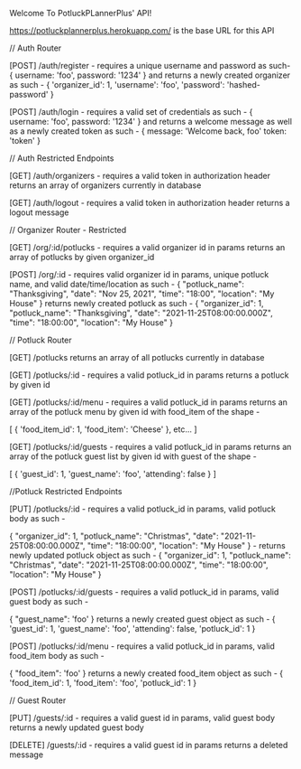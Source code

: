 Welcome To PotluckPLannerPlus' API!

https://potluckplannerplus.herokuapp.com/ is the base URL for this API

// Auth Router

[POST] /auth/register - requires a unique username and password as such-
{
    username: 'foo',
    password: '1234'
} and returns a newly created organizer as such -
{
    'organizer_id': 1,
    'username': 'foo',
    'password': 'hashed-password'
}

[POST] /auth/login - requires a valid set of credentials as such -
{
    username: 'foo',
    password: '1234'
} and returns a welcome message as well as a newly created token as such -
{
    message: 'Welcome back, foo'
    token: 'token'
}

// Auth Restricted Endpoints

[GET] /auth/organizers - requires a valid token in authorization header
returns an array of organizers currently in database

[GET] /auth/logout - requires a valid token in authorization header
returns a logout message

// Organizer Router - Restricted

[GET] /org/:id/potlucks - requires a valid organizer id in params
returns an array of potlucks by given organizer_id

[POST] /org/:id - requires valid organizer id in params, unique potluck name, and valid date/time/location as such -
{
    "potluck_name": "Thanksgiving",
    "date": "Nov 25, 2021",
    "time": "18:00",
    "location": "My House"
} returns newly created potluck as such -
{
    "organizer_id": 1,
    "potluck_name": "Thanksgiving",
    "date": "2021-11-25T08:00:00.000Z",
    "time": "18:00:00",
    "location": "My House"
}

// Potluck Router

[GET] /potlucks
returns an array of all potlucks currently in database

[GET] /potlucks/:id - requires a valid potluck_id in params
returns a potluck by given id

[GET] /potlucks/:id/menu - requires a valid potluck_id in params
returns an array of the potluck menu by given id with food_item of the shape -

[
    {
        'food_item_id': 1,
        'food_item': 'Cheese'
    },
    etc...
]

[GET] /potlucks/:id/guests - requires a valid potluck_id in params
returns an array of the potluck guest list by given id with guest of the shape -

[
    {
        'guest_id': 1,
        'guest_name': 'foo',
        'attending': false
    }
]

//Potluck Restricted Endpoints

[PUT] /potlucks/:id - requires a valid potluck_id in params, valid potluck body as such -

{
    "organizer_id": 1,
    "potluck_name": "Christmas",
    "date": "2021-11-25T08:00:00.000Z",
    "time": "18:00:00",
    "location": "My House"
} - returns newly updated potluck object as such -
{
    "organizer_id": 1,
    "potluck_name": "Christmas",
    "date": "2021-11-25T08:00:00.000Z",
    "time": "18:00:00",
    "location": "My House"
}

[POST] /potlucks/:id/guests - requires a valid potluck_id in params, valid guest body as such -

{
    "guest_name": 'foo'
}
returns a newly created guest object as such -
{
    'guest_id': 1,
    'guest_name': 'foo',
    'attending': false,
    'potluck_id': 1
}

[POST] /potlucks/:id/menu - requires a valid potluck_id in params, valid food_item body as such -

{
    "food_item": 'foo'
}
returns a newly created food_item object as such -
{
    'food_item_id': 1,
    'food_item': 'foo',
    'potluck_id': 1
}

// Guest Router

[PUT] /guests/:id - requires a valid guest id in params, valid guest body
returns a newly updated guest body

[DELETE] /guests/:id - requires a valid guest id in params
returns a deleted message
